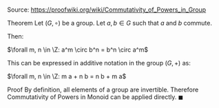 # 

Source: https://proofwiki.org/wiki/Commutativity_of_Powers_in_Group

Theorem
Let $\left ({G, \circ}\right)$ be a group.
Let $a, b \in G$ such that $a$ and $b$ commute.

Then:

$\forall m, n \in \Z: a^m \circ b^n = b^n \circ a^m$

This can be expressed in additive notation in the group $\left ({G, +}\right)$ as:

$\forall m, n \in \Z: m a + n b = n b + m a$


Proof
By definition, all elements of a group are invertible.
Therefore Commutativity of Powers in Monoid‎ can be applied directly.
$\blacksquare$





